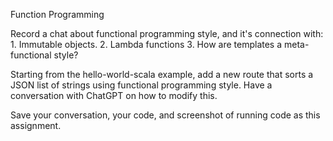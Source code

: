 Function Programming

Record a chat about functional programming style, and it's connection with:
    1. Immutable objects.
    2. Lambda functions
    3. How are templates a meta-functional style?

Starting from the hello-world-scala example, add a new route that sorts a JSON list of strings using functional programming style.  Have a conversation with ChatGPT on how to modify this.

Save your conversation, your code, and screenshot of running code as this assignment.


